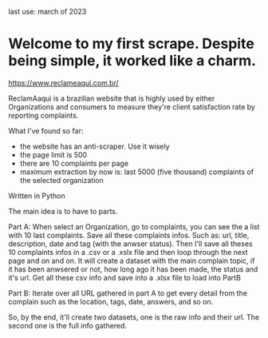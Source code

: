 last use: march of 2023

# Welcome to my first scrape. Despite being simple, it worked like a charm. 

https://www.reclameaqui.com.br/ 

ReclamAaqui is a brazilian website that is highly used by either Organizations and consumers to measure they're client satisfaction rate by reporting complaints. 

What I've found so far: 
- the website has an anti-scraper. Use it wisely
- the page limit is 500
- there are 10 complaints per page
- maximum extraction by now is: last 5000 (five thousand) complaints of the selected organization


Written in Python

The main idea is to have to parts.

Part A:
When select an Organization, go to complaints, you can see the a list with 10 last complaints. 
Save all these complaints infos. Such as: url, title, description, date and tag (with the anwser status).
Then I'll save all theses 10 complaints infos in a .csv or a .xslx file and then loop through the next page and on and on. 
It will create a dataset with the main complain topic, if it has been anwsered or not, how long ago it has been made, the status and it's url.
Get all these csv info and save into a .xlsx file to load into PartB

Part B:
Iterate over all URL gathered in part A to get every detail from the complain such as the location, tags, date, answers, and so on.

So, by the end, it'll create two datasets, one is the raw info and their url. The second one is the full info gathered. 



